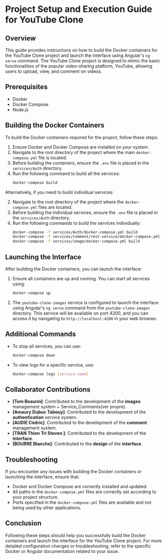 # Project Setup and Execution Guide for YouTube Clone

## Overview
This guide provides instructions on how to build the Docker containers for the YouTube Clone project and launch the interface using Angular's `ng serve` command. The YouTube Clone project is designed to mimic the basic functionalities of the popular video-sharing platform, YouTube, allowing users to upload, view, and comment on videos.

## Prerequisites
- Docker
- Docker Compose
- Node.js

## Building the Docker Containers
To build the Docker containers required for the project, follow these steps:
1. Ensure Docker and Docker Compose are installed on your system.
2. Navigate to the root directory of the project where the main `docker-compose.yml` file is located.
3. Before building the containers, ensure the `.env` file is placed in the `services/Auth` directory.
4. Run the following command to build all the services:
   ```bash
   docker-compose build
   ```
Alternatively, if you need to build individual services:

2. Navigate to the root directory of the project where the `docker-compose.yml` files are located.
3. Before building the individual services, ensure the `.env` file is placed in the `services/Auth` directory.
4. Run the following commands to build the services individually:
   ```bash
   docker-compose -f services/Auth/docker-compose.yml build
   docker-compose -f services/comment/rest-service/docker-compose.yml build
   docker-compose -f services/image/docker-compose.yml build
   ```

## Launching the Interface
After building the Docker containers, you can launch the interface:

1. Ensure all containers are up and running. You can start all services using:
   ```bash
   docker-compose up
   ```
2. The `youtube-clone-images` service is configured to launch the interface using Angular's `ng serve` command from the `youtube-clone-images` directory. This service will be available on port 4200, and you can access it by navigating to `http://localhost:4200` in your web browser.

## Additional Commands
- To stop all services, you can use:
  ```bash
  docker-compose down
  ```
- To view logs for a specific service, use:
  ```bash
  docker-compose logs [service-name]
  ```

## Collaborator Contributions
- **[Tom Beaurin]**: Contributed to the development of  the **images** management system + Service_Comments(ver propre). 
- **[Amaury Dubuc Tabouy]**: Contributed to the development of the **authentication** service system. 
- **[AUDIE Cédric]**: Contributed to the development of the **comment** management system. 
- **[TRAN Thien Tri Steven ]**: Contributed to the development of the **interface**. 
- **[BOURRE Blanche]**: Contributed to the **design** of the **interface**. 

## Troubleshooting
If you encounter any issues with building the Docker containers or launching the interface, ensure that:
- Docker and Docker Compose are correctly installed and updated.
- All paths in the `docker-compose.yml` files are correctly set according to your project structure.
- Ports specified in the `docker-compose.yml` files are available and not being used by other applications.

## Conclusion
Following these steps should help you successfully build the Docker containers and launch the interface for the YouTube Clone project. For more detailed configuration changes or troubleshooting, refer to the specific Docker or Angular documentation related to your issue.
